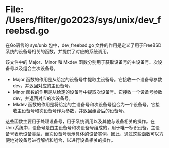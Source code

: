 # File: /Users/fliter/go2023/sys/unix/dev_freebsd.go

在Go语言的 sys/unix 包中，dev_freebsd.go 文件的作用是定义了用于FreeBSD系统的设备号相关的函数，并提供了对应的系统调用。

该文件中的 Major、Minor 和 Mkdev 函数分别用于获取设备号的主设备号、次设备号以及组合主次设备号。

- Major 函数的作用是从给定的设备号中提取主设备号。它接收一个设备号参数 dev，并返回对应的主设备号。
- Minor 函数的作用是从给定的设备号中提取次设备号。它接收一个设备号参数 dev，并返回对应的次设备号。
- Mkdev 函数的作用是将给定的主设备号和次设备号组合为一个设备号。它接收主设备号和次设备号作为参数，并返回组合后的设备号。

这些函数主要用于处理设备号，用于系统调用以及其他与设备相关的操作。在Unix系统中，设备号是由主设备号和次设备号组成的，用于唯一标识设备。主设备号表示设备类型，而次设备号表示具体的设备实例。因此，通过这些函数可以方便地对设备号进行解析和组合，以进行设备相关的操作。

